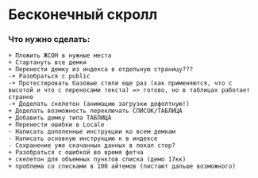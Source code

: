 # Бесконечный скролл

### Что нужно сделать:
    + Пложить ЖСОН в нужные места
    + Стартануть все демки
    + Перенести демку из индекса в отдельную страницу???
    -+ Разобраться с public
    -+ Протестировать базовые стили еще раз (как применяются, что с высотой и что с переносами текста) => готово, но в таблицах работает странно
    -+ Доделать скелетон (анимацию загрузки дефолтную!)
    + Доделать возможность переключать СПИСОК/ТАБЛИЦА
    + Добавить демку типа ТАБЛИЦА
    + Перенести ошибки в Locale
    - Написать дополенные инструкции ко всем демкам
    - Написать основную инструкцию к в индексе
    - Сохранение уже скачанных данных в локал стор?
    + Разобраться с ошибкой во время фетча
    + скелетон для объемных пунктов списка (демо 17кк)
    + проблема со списками в 100 айтемов (листают дальше возможного)